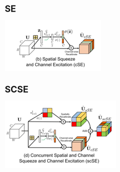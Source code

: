 # SE
![image](https://github.com/moontsar/pytorch_me/blob/master/image/se.png)

# SCSE
![image](https://github.com/moontsar/pytorch_me/blob/master/image/scse.png)
